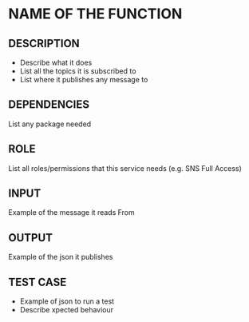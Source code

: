 # NAME OF THE FUNCTION

## DESCRIPTION
* Describe what it does
* List all the topics it is subscribed to
* List where it publishes any message to

## DEPENDENCIES
List any package needed

## ROLE
List all roles/permissions that this service needs (e.g. SNS Full Access)

## INPUT
Example of the message it reads From

## OUTPUT
Example of the json it publishes

## TEST CASE
* Example of json to run a test
* Describe xpected  behaviour
